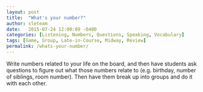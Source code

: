 ```yaml
---
layout: post
title:  "What's your number?"
author: sleteam
date:   2015-07-24 12:00:09 -0400
categories: [Listening, Numbers, Questions, Speaking, Vocabulary]
tags: [Game, Group, Late-in-Course, Midway, Review]
permalink: /whats-your-number/
---
```

Write numbers related to your life on the board, and then have students ask questions to figure out what those numbers relate to (e.g. birthday, number of siblings, room number). Then have them break up into groups and do it with each other.